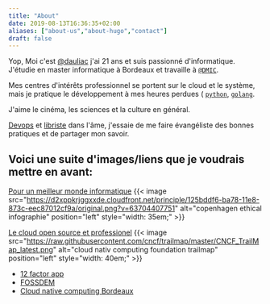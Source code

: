 ```yaml
---
title: "About"
date: 2019-08-13T16:36:35+02:00
aliases: ["about-us","about-hugo","contact"]
draft: false
---
```


Yop,
Moi c'est [@dauliac](github.com/daliac) j'ai 21 ans et suis passionné d'informatique.
J'étudie en master informatique à Bordeaux et travaille à [`@DMIC`](https://www.linkedin.com/company/ubiwan-dmic/).

Mes centres d'intérêts professionnel se portent sur le cloud et le système, mais je pratique le développement à mes heures perdues ( [`python`](https://fr.wikipedia.org/wiki/Python), [`golang`](https://fr.wikipedia.org/wiki/Go_(langage)).

J'aime le cinéma, les sciences et la culture en général.

[Devops](https://fr.wikipedia.org/wiki/Devops) et [libriste](https://fr.wikipedia.org/wiki/Culture_libre) dans l'âme, j'essaie de me faire évangéliste des bonnes pratiques et de partager mon savoir.

## Voici une suite d'images/liens que je voudrais mettre en avant:

[Pour un meilleur monde informatique](https://www.copenhagencatalog.org/)
{{< image src="https://d2xppkrjggxxde.cloudfront.net/principle/125bddf6-ba78-11e8-873c-eec87012cf9a/original.png?v=63704407751" alt="copenhagen ethical infographie" position="left" style="width: 35em;" >}}

[Le cloud open source et professionel](https://www.cncf.io/)
{{< image src="https://raw.githubusercontent.com/cncf/trailmap/master/CNCF_TrailMap_latest.png" alt="cloud nativ computing foundation trailmap" position="left" style="width: 40em;" >}}

- [12 factor app](https://12factor.net/)
- [FOSSDEM](https://en.wikipedia.org/wiki/FOSDEM)
- [Cloud native computing Bordeaux](https://www.meetup.com/Cloud-Native-Computing-Bordeaux/)

